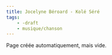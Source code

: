 ```yaml
---
title: Jocelyne Béroard - Kolé Séré
tags:
    - -draft
    - musique/chanson
---
```


Page créée automatiquement, mais vide.
